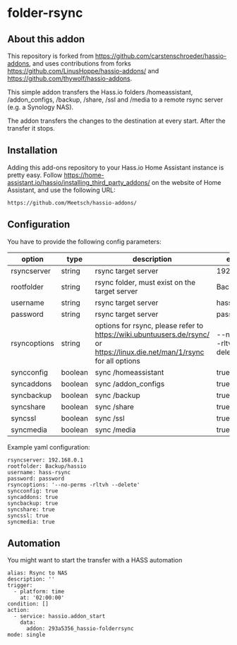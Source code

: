 # folder-rsync

## About this addon

This repository is forked from https://github.com/carstenschroeder/hassio-addons, and uses contributions from forks https://github.com/LinusHoppe/hassio-addons/ and https://github.com/thywolf/hassio-addons.

This simple addon transfers the Hass.io folders /homeassistant, /addon_configs, /backup, /share, /ssl and /media to a remote rsync server (e.g. a Synology NAS).

The addon transfers the changes to the destination at every start. After the transfer it stops.

## Installation

Adding this add-ons repository to your Hass.io Home Assistant instance is
pretty easy. Follow https://home-assistant.io/hassio/installing_third_party_addons/ on the
website of Home Assistant, and use the following URL:

```
https://github.com/Meetsch/hassio-addons/
```

## Configuration

You have to provide the following config parameters:

| option | type | description | example |
| ------------- | ------------- | ------------- | ------------- | 
| rsyncserver  | string  | rsync target server  | 192.168.0.1  |
| rootfolder  | string  | rsync folder, must exist on the target server  | Backup/hassio  |
| username  | string  | rsync target server  | hass-rsync  |
| password  | string  | rsync target server  | password  |
| rsyncoptions  | string  | options for rsync, please refer to https://wiki.ubuntuusers.de/rsync/ or https://linux.die.net/man/1/rsync for all options  | --no-perms -rltvh --delete  |
| syncconfig  | boolean  | sync /homeassistant  | true  |
| syncaddons  | boolean  | sync /addon_configs  | true  |
| syncbackup  | boolean  | sync /backup  | true  |
| syncshare  | boolean  | sync /share  | true  |
| syncssl  | boolean  | sync /ssl  | true  |
| syncmedia  | boolean  | sync /media  | true  |

Example yaml configuration:

```
rsyncserver: 192.168.0.1
rootfolder: Backup/hassio
username: hass-rsync
password: password
rsyncoptions: '--no-perms -rltvh --delete'
syncconfig: true
syncaddons: true
syncbackup: true
syncshare: true
syncssl: true
syncmedia: true
```

## Automation

You might want to start the transfer with a HASS automation
```
alias: Rsync to NAS
description: ''
trigger:
  - platform: time
    at: '02:00:00'
condition: []
action:
  - service: hassio.addon_start
    data:
      addon: 293a5356_hassio-folderrsync
mode: single
```
